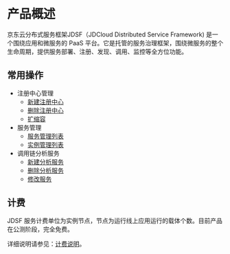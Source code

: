 
# 产品概述

京东云分布式服务框架JDSF（JDCloud Distributed Service Framework) 是一个围绕应用和微服务的 PaaS 平台。它是托管的服务治理框架，围绕微服务的整个生命周期，提供服务部署、注册、发现、调用、监控等全方位功能。



## 常用操作


	
- 注册中心管理
	- [新建注册中心](../Operation-Guide/Cluster/Create-Cluster.md)
	- [删除注册中心](../Operation-Guide/Cluster/Delete-Cluster.md)
	- [扩缩容](../Operation-Guide/Cluster/Expansion-Cluster.md)
- 服务管理
	- [服务管理列表](../Operation-Guide/Service-List/Service-List.md)	
	- [实例管理列表](../Operation-Guide/Service-List/Instance-List.md)	
- 调用链分析服务
	- [新建分析服务](../Operation-Guide/Analysis-Service/Create-Analysis-Service.md)
	- [删除分析服务](../Operation-Guide/Analysis-Service/del-Analysis-Service.md)
	- [修改服务](../Operation-Guide/Analysis-Service/Update-Analysis-Service.md)



## 计费
JDSF 服务计费单位为实例节点，节点为运行线上应用运行的载体个数。目前产品在公测阶段，完全免费。

详细说明请参见：[计费说明](../Pricing/Billing-Overview.md)。

